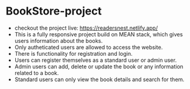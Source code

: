 # BookStore-project

- checkout the project live: https://readersnest.netlify.app/
- This is a fully responsive project build on MEAN stack, which gives users information about the books.
- Only autheticated users are allowed to access the website.
- There is functionality for registration and login.
- Users can register themselves as a standard user or admin user.
- Admin users can add, delete or update the book or any information related to a book.
- Standard users can only view the book details and search for them.

